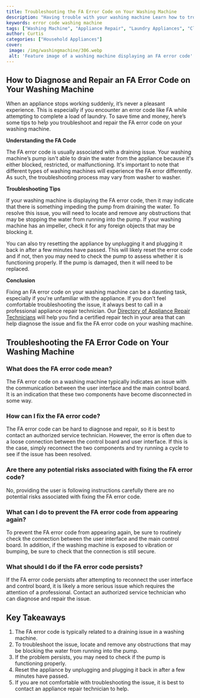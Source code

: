 ```yaml
---
title: Troubleshooting the FA Error Code on Your Washing Machine
description: "Having trouble with your washing machine Learn how to troubleshoot and fix the FA Error Code to get it running properly again"
keywords: error code washing machine
tags: ["Washing Machine", "Appliance Repair", "Laundry Appliances", "Clean Appliance"]
author: Curtis
categories: ["Household Appliances"]
cover: 
 image: /img/washingmachine/306.webp
 alt: 'Feature image of a washing machine displaying an FA error code'
---
```

## How to Diagnose and Repair an FA Error Code on Your Washing Machine

When an appliance stops working suddenly, it’s never a pleasant experience. This is especially if you encounter an error code like FA while attempting to complete a load of laundry. To save time and money, here’s some tips to help you troubleshoot and repair the FA error code on your washing machine.

**Understanding the FA Code**

The FA error code is usually associated with a draining issue. Your washing machine’s pump isn't able to drain the water from the appliance because it's either blocked, restricted, or malfunctioning. It's important to note that different types of washing machines will experience the FA error differently. As such, the troubleshooting process may vary from washer to washer.

**Troubleshooting Tips**

If your washing machine is displaying the FA error code, then it may indicate that there is something impeding the pump from draining the water. To resolve this issue, you will need to locate and remove any obstructions that may be stopping the water from running into the pump. If your washing machine has an impeller, check it for any foreign objects that may be blocking it. 
 
You can also try resetting the appliance by unplugging it and plugging it back in after a few minutes have passed. This will likely reset the error code and if not, then you may need to check the pump to assess whether it is functioning properly. If the pump is damaged, then it will need to be replaced.

**Conclusion**

Fixing an FA error code on your washing machine can be a daunting task, especially if you're unfamiliar with the appliance. If you don't feel comfortable troubleshooting the issue, it always best to call in a professional appliance repair technician. Our [Directory of Appliance Repair Technicians](./pages/appliance-repair-technicians) will help you find a certified repair tech in your area that can help diagnose the issue and fix the FA error code on your washing machine.

## Troubleshooting the FA Error Code on Your Washing Machine 

### What does the FA error code mean? 
The FA error code on a washing machine typically indicates an issue with the communication between the user interface and the main control board. It is an indication that these two components have become disconnected in some way. 

### How can I fix the FA error code? 
The FA error code can be hard to diagnose and repair, so it is best to contact an authorized service technician. However, the error is often due to a loose connection between the control board and user interface. If this is the case, simply reconnect the two components and try running a cycle to see if the issue has been resolved. 

### Are there any potential risks associated with fixing the FA error code? 
No, providing the user is following instructions carefully there are no potential risks associated with fixing the FA error code. 

### What can I do to prevent the FA error code from appearing again?
To prevent the FA error code from appearing again, be sure to routinely check the connection between the user interface and the main control board. In addition, if the washing machine is exposed to vibration or bumping, be sure to check that the connection is still secure. 

### What should I do if the FA error code persists?
If the FA error code persists after attempting to reconnect the user interface and control board, it is likely a more serious issue which requires the attention of a professional. Contact an authorized service technician who can diagnose and repair the issue.

## Key Takeaways 

1. The FA error code is typically related to a draining issue in a washing machine.
2. To troubleshoot the issue, locate and remove any obstructions that may be blocking the water from running into the pump.
3. If the problem persists, you may need to check if the pump is functioning properly. 
4. Reset the appliance by unplugging and plugging it back in after a few minutes have passed. 
5. If you are not comfortable with troubleshooting the issue, it is best to contact an appliance repair technician to help.
